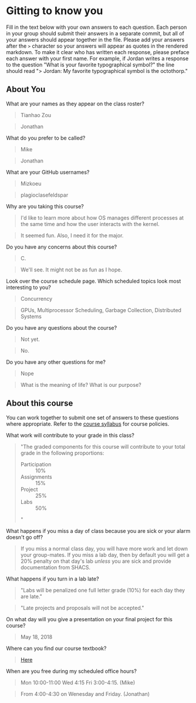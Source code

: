 # Gitting to know you
Fill in the text below with your own answers to each question. Each person in your group should submit their answers in a separate commit, but all of your answers should appear together in the file. Please add your answers after the `>` character so your answers will appear as quotes in the rendered markdown. To make it clear who has written each response, please preface each answer with your first name. For example, if Jordan writes a response to the question "What is your favorite typographical symbol?" the line should read "> Jordan: My favorite typographical symbol is the octothorp." 

## About You
What are your names as they appear on the class roster?
> Tianhao Zou

> Jonathan

What do you prefer to be called?
> Mike

> Jonathan

What are your GitHub usernames?
> Mizkoeu

> plagioclasefeldspar

Why are you taking this course?
> I'd like to learn more about how OS manages different processes at the same time and how the user interacts with the kernel.

> It seemed fun. Also, I need it for the major.

Do you have any concerns about this course?
> C.

> We'll see. It might not be as fun as I hope.

Look over the course schedule page. Which scheduled topics look most interesting to you?
> Concurrency

> GPUs, Multiprocessor Scheduling, Garbage Collection, Distributed Systems

Do you have any questions about the course?
> Not yet.

> No.

Do you have any other questions for me?
> Nope

> What is the meaning of life? What is our purpose?

## About this course
You can work together to submit one set of answers to these questions where appropriate. Refer to the [course syllabus](http://www.cs.grinnell.edu/~curtsinger/teaching/2018S/CSC213/syllabus/) for course policies.

What work will contribute to your grade in this class?
> "The graded components for this course will contribute to your total grade in the following proportions:
> <dl>
> <dt>Participation</dt><dd>10%</dd>
> <dt>Assignments</dt><dd>15%</dd>
> <dt>Project</dt><dd>25%</dd>
> <dt>Labs</dt><dd>50%</dd>
> </dl>"

What happens if you miss a day of class because you are sick or your alarm doesn't go off?
> If you miss a normal class day, you will have more work and let down your group-mates. If you miss a lab day, then by default you will get a 20% penalty on that day's lab *unless* you are sick and provide documentation from SHACS.

What happens if you turn in a lab late?
> "Labs will be penalized one full letter grade (10%) for each day they are late."

> "Late projects and proposals will not be accepted."

On what day will you give a presentation on your final project for this course?
> May 18, 2018

Where can you find our course textbook?
> [Here](http://pages.cs.wisc.edu/~remzi/OSTEP/)

When are you free during my scheduled office hours?
> Mon 10:00-11:00 Wed 4:15 Fri 3:00-4:15. (Mike)

> From 4:00-4:30 on Wenesday and Friday. (Jonathan)
